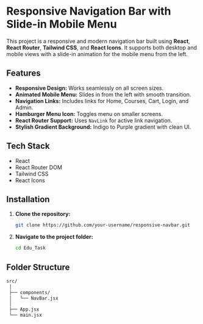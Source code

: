 # Responsive Navigation Bar with Slide-in Mobile Menu

This project is a responsive and modern navigation bar built using **React**, **React Router**, **Tailwind CSS**, and **React Icons**. It supports both desktop and mobile views with a slide-in animation for the mobile menu from the left.

## Features

- **Responsive Design:** Works seamlessly on all screen sizes.
- **Animated Mobile Menu:** Slides in from the left with smooth transition.
- **Navigation Links:** Includes links for Home, Courses, Cart, Login, and Admin.
- **Hamburger Menu Icon:** Toggles menu on smaller screens.
- **React Router Support:** Uses `NavLink` for active link navigation.
- **Stylish Gradient Background:** Indigo to Purple gradient with clean UI.

## Tech Stack

- React
- React Router DOM
- Tailwind CSS
- React Icons

## Installation

1. **Clone the repository:**
   ```bash
   git clone https://github.com/your-username/responsive-navbar.git
   ```
2. **Navigate to the project folder:**
   ```bash
   cd Edu_Task
   ```
## Folder Structure
   ```bash
   src/
    │
    ├── components/
    │   └── NavBar.jsx
    │
    ├── App.jsx
    └── main.jsx
   ```



